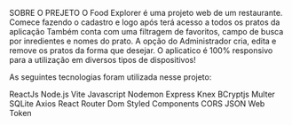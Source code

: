 SOBRE O PREJETO
O Food Explorer é uma projeto web de um restaurante. Comece fazendo o cadastro e logo após terá acesso a todos os pratos da aplicação
Também conta com uma filtragem de favoritos, campo de busca por inredientes e nomes do prato. A opção do Administrador cria, edita e remove os pratos da forma que desejar. 
O aplicatico é 100% responsivo para a utilização em diversos tipos de dispositivos!


As seguintes tecnologias foram utilizada nesse projeto:

ReactJs
Node.js
Vite
Javascript
Nodemon
Express
Knex
BCryptjs
Multer
SQLite
Axios
React Router Dom
Styled Components
CORS
JSON Web Token
